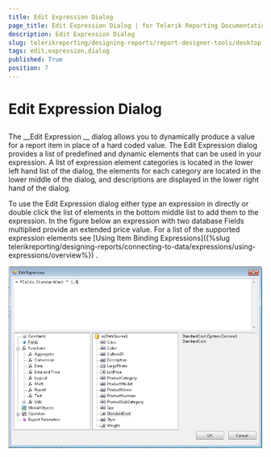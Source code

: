 ```yaml
---
title: Edit Expression Dialog
page_title: Edit Expression Dialog | for Telerik Reporting Documentation
description: Edit Expression Dialog
slug: telerikreporting/designing-reports/report-designer-tools/desktop-designers/tools/edit-expression-dialog
tags: edit,expression,dialog
published: True
position: 7
---
```


# Edit Expression Dialog



## 

The 
__Edit Expression
__ dialog allows you to
        dynamically produce a value for a report item in place of a hard coded 
        value. The Edit Expression dialog provides a list of predefined and 
        dynamic elements that can be used in your expression. A list of expression
        element categories is located in the lower left hand list of the dialog, 
        the elements for each category are located in the lower middle of the dialog,
        and descriptions are displayed in the lower right hand of the dialog.


To use the Edit Expression dialog either type an expression in directly 
or double click the list of elements in the bottom middle list to add them to 
the expression. In the figure below an expression with two database Fields 
multiplied provide an extended price value. For a list of the supported 
expression elements see 
[Using Item Binding Expressions]({%slug telerikreporting/designing-reports/connecting-to-data/expressions/using-expressions/overview%})
.


  
  ![](images/UI014.png)
